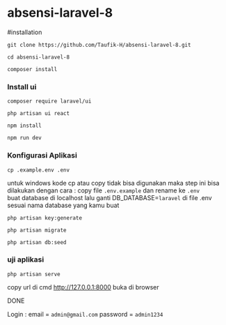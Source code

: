 # absensi-laravel-8
#installation
```
git clone https://github.com/Taufik-H/absensi-laravel-8.git
```
```
cd absensi-laravel-8
```
```
composer install
```
### Install ui
```
composer require laravel/ui
```
```
php artisan ui react
```
```
npm install
```
```
npm run dev
```
### Konfigurasi Aplikasi
```
cp .example.env .env
```
untuk windows kode cp atau copy tidak bisa digunakan maka step ini bisa dilakukan dengan cara :
copy file ```.env.example``` dan rename ke ```.env```
<br>
buat database di localhost lalu
ganti  DB_DATABASE=`laravel`  di file .env sesuai nama database yang kamu buat

```
php artisan key:generate
```


```
php artisan migrate
```
```
php artisan db:seed
```

### uji aplikasi
```
php artisan serve
```
copy url di cmd  http://127.0.0.1:8000
buka di browser

DONE

Login :
email    = ```admin@gmail.com```
password = ```admin1234```
